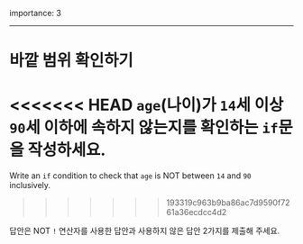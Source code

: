 importance: 3

---

# 바깥 범위 확인하기

<<<<<<< HEAD
`age`(나이)가 `14`세 이상 `90`세 이하에 속하지 않는지를 확인하는 `if`문을 작성하세요.
=======
Write an `if` condition to check that `age` is NOT between `14` and `90` inclusively.
>>>>>>> 193319c963b9ba86ac7d9590f7261a36ecdcc4d2

답안은 NOT `!` 연산자를 사용한 답안과 사용하지 않은 답안 2가지를 제출해 주세요.